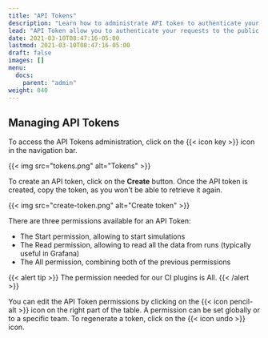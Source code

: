 ```yaml
---
title: "API Tokens"
description: "Learn how to administrate API token to authenticate your requests to the public API."
lead: "API Token allow you to authenticate your requests to the public API."
date: 2021-03-10T08:47:16-05:00
lastmod: 2021-03-10T08:47:16-05:00
draft: false
images: []
menu:
  docs:
    parent: "admin"
weight: 040
---
```


## Managing API Tokens

To access the API Tokens administration, click on the {{< icon key >}} icon in the navigation bar.

{{< img src="tokens.png" alt="Tokens" >}}

To create an API token, click on the **Create** button. Once the API token is created, copy the token, as you won't be able to retrieve it again.

{{< img src="create-token.png" alt="Create token" >}}

There are three permissions available for an API Token:

- The Start permission, allowing to start simulations
- The Read permission, allowing to read all the data from runs (typically useful in Grafana)
- The All permission, combining both of the previous permissions

{{< alert tip >}}
The permission needed for our CI plugins is All.
{{< /alert >}}

You can edit the API Token permissions by clicking on the {{< icon pencil-alt >}} icon on the right part of the table. A permission can be set globally or to a specific team.
To regenerate a token, click on the {{< icon undo >}} icon.
